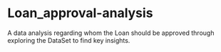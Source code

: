 # Loan_approval-analysis
A data analysis regarding whom the Loan should be approved through exploring the DataSet to find key insights.
